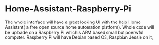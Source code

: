 # Home-Assistant-Raspberry-Pi
The whole interface will have a great looking UI with the help Home Assistant( a free open source home automation platform). Whole code will be uploade on a Raspberry Pi whichis ARM based small but poerwful computer. Raspberry Pi will have Debian based OS, Raspbian Jessie on it,
